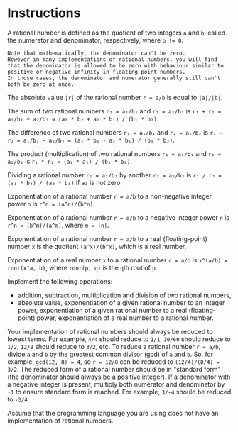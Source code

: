 # Instructions

A rational number is defined as the quotient of two integers `a` and `b`, called the numerator and denominator, respectively, where `b != 0`.

~~~~exercism/note
Note that mathematically, the denominator can't be zero.
However in many implementations of rational numbers, you will find that the denominator is allowed to be zero with behaviour similar to positive or negative infinity in floating point numbers.
In those cases, the denominator and numerator generally still can't both be zero at once.
~~~~

The absolute value `|r|` of the rational number `r = a/b` is equal to `|a|/|b|`.

The sum of two rational numbers `r₁ = a₁/b₁` and `r₂ = a₂/b₂` is `r₁ + r₂ = a₁/b₁ + a₂/b₂ = (a₁ * b₂ + a₂ * b₁) / (b₁ * b₂)`.

The difference of two rational numbers `r₁ = a₁/b₁` and `r₂ = a₂/b₂` is `r₁ - r₂ = a₁/b₁ - a₂/b₂ = (a₁ * b₂ - a₂ * b₁) / (b₁ * b₂)`.

The product (multiplication) of two rational numbers `r₁ = a₁/b₁` and `r₂ = a₂/b₂` is `r₁ * r₂ = (a₁ * a₂) / (b₁ * b₂)`.

Dividing a rational number `r₁ = a₁/b₁` by another `r₂ = a₂/b₂` is `r₁ / r₂ = (a₁ * b₂) / (a₂ * b₁)` if `a₂` is not zero.

Exponentiation of a rational number `r = a/b` to a non-negative integer power `n` is `r^n = (a^n)/(b^n)`.

Exponentiation of a rational number `r = a/b` to a negative integer power `n` is `r^n = (b^m)/(a^m)`, where `m = |n|`.

Exponentiation of a rational number `r = a/b` to a real (floating-point) number `x` is the quotient `(a^x)/(b^x)`, which is a real number.

Exponentiation of a real number `x` to a rational number `r = a/b` is `x^(a/b) = root(x^a, b)`, where `root(p, q)` is the `q`th root of `p`.

Implement the following operations:

- addition, subtraction, multiplication and division of two rational numbers,
- absolute value, exponentiation of a given rational number to an integer power, exponentiation of a given rational number to a real (floating-point) power, exponentiation of a real number to a rational number.

Your implementation of rational numbers should always be reduced to lowest terms.
For example, `4/4` should reduce to `1/1`, `30/60` should reduce to `1/2`, `12/8` should reduce to `3/2`, etc.
To reduce a rational number `r = a/b`, divide `a` and `b` by the greatest common divisor (gcd) of `a` and `b`.
So, for example, `gcd(12, 8) = 4`, so `r = 12/8` can be reduced to `(12/4)/(8/4) = 3/2`.
The reduced form of a rational number should be in "standard form" (the denominator should always be a positive integer).
If a denominator with a negative integer is present, multiply both numerator and denominator by `-1` to ensure standard form is reached.
For example, `3/-4` should be reduced to `-3/4`

Assume that the programming language you are using does not have an implementation of rational numbers.
